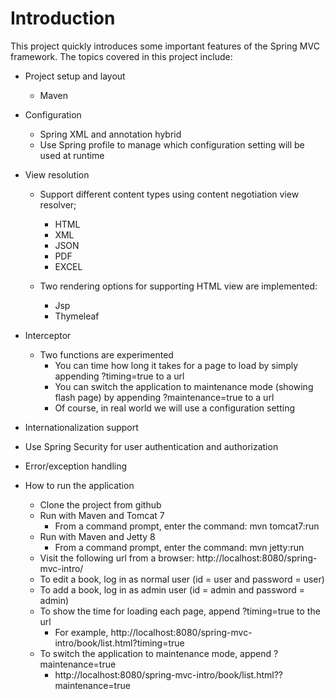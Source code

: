 Introduction
=================

This project quickly introduces some important features of the Spring MVC framework. The topics covered in this project include:
* Project setup and layout
  * Maven 
  
* Configuration
  * Spring XML and annotation hybrid
  * Use Spring profile to manage which configuration setting will be used at runtime
  
* View resolution 
  * Support different content types using content negotiation view resolver;
    * HTML
    * XML
    * JSON
    * PDF
    * EXCEL
  
  * Two rendering options for supporting HTML view are implemented:
    * Jsp
    * Thymeleaf
    
* Interceptor
  * Two functions are experimented 
    * You can time how long it takes for a page to load by simply appending ?timing=true to a url
    * You can switch the application to maintenance mode (showing flash page) by appending ?maintenance=true to a url
    * Of course, in real world we will use a configuration setting 

* Internationalization support

* Use Spring Security for user authentication and authorization

* Error/exception handling 

* How to run the application
  * Clone the project from github 
  * Run with Maven and Tomcat 7
    * From a command prompt, enter the command: mvn tomcat7:run
  * Run with Maven and Jetty 8
    * From a command prompt, enter the command: mvn jetty:run
  * Visit the following url from a browser: http://localhost:8080/spring-mvc-intro/
  * To edit a book, log in as normal user (id = user and password = user) 
  * To add a book, log in as admin user (id = admin and password = admin)
  * To show the time for loading each page, append ?timing=true to the url
    * For example, http://localhost:8080/spring-mvc-intro/book/list.html?timing=true
  * To switch the application to maintenance mode, append ?maintenance=true
    * http://localhost:8080/spring-mvc-intro/book/list.html??maintenance=true


 
 



